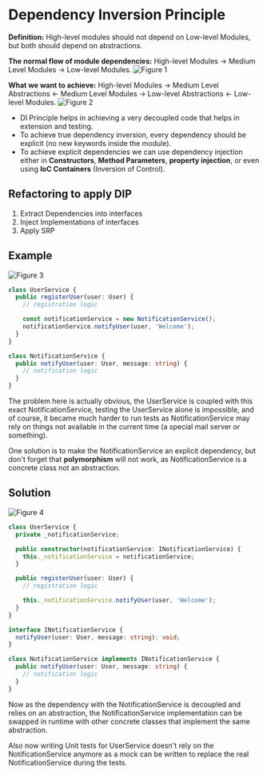 # Dependency Inversion Principle

**Definition:**
High-level modules should not depend on Low-level Modules, but both should depend on abstractions.

**The normal flow of module dependencies:** High-level Modules -> Medium Level Modules -> Low-level Modules.
![Figure 1](figures/figure_1.png)

**What we want to achieve:** High-level Modules -> Medium Level Abstractions <- Medium Level Modules -> Low-level Abstractions <- Low-level Modules.
![Figure 2](figures/figure_2.png)

- DI Principle helps in achieving a very decoupled code that helps in extension and testing.
- To achieve true dependency inversion, every dependency should be explicit (no new keywords inside the module).
- To achieve explicit dependencies we can use dependency injection either in **Constructors**, **Method Parameters**, **property injection**, or even using **IoC Containers** (Inversion of Control).

## Refactoring to apply DIP

1. Extract Dependencies into interfaces
2. Inject Implementations of interfaces
3. Apply SRP

## Example

![Figure 3](figures/figure_3.png)

```typescript
class UserService {
  public registerUser(user: User) {
    // registration logic

    const notificationService = new NotificationService();
    notificationService.notifyUser(user, 'Welcome');
  }
}

class NotificationService {
  public notifyUser(user: User, message: string) {
    // notification logic
  }
}
```

The problem here is actually obvious, the UserService is coupled with this exact NotificationService, testing the UserService alone is impossible, and of course, it became much harder to run tests as NotificationService may rely on things not available in the current time (a special mail server or something).

One solution is to make the NotificationService an explicit dependency, but don't forget that **polymorphism** will not work, as NotificationService is a concrete class not an abstraction.

## Solution

![Figure 4](figures/figure_4.png)

```typescript
class UserService {
  private _notificationService;

  public constructor(notificationService: INotificationService) {
    this._notificationService = notificationService;
  }

  public registerUser(user: User) {
    // registration logic

    this._notificationService.notifyUser(user, 'Welcome');
  }
}

interface INotificationService {
  notifyUser(user: User, message: string): void;
}

class NotificationService implements INotificationService {
  public notifyUser(user: User, message: string) {
    // notification logic
  }
}
```

Now as the dependency with the NotificationService is decoupled and relies on an abstraction, the NotificationService implementation can be swapped in runtime with other concrete classes that implement the same abstraction.

Also now writing Unit tests for UserService doesn't rely on the NotificationService anymore as a mock can be written to replace the real NotificationService during the tests.

